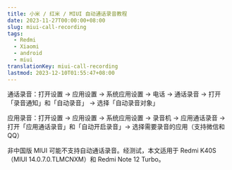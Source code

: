 ```yaml
---
title: 小米 / 红米 / MIUI 自动通话录音教程
date: 2023-11-27T00:00:00+08:00
slug: miui-call-recording
tags:
  - Redmi
  - Xiaomi
  - android
  - miui
translationKey: miui-call-recording
lastmod: 2023-12-10T01:55:47+08:00
---
```


通话录音：打开设置 -> 应用设置 -> 系统应用设置 -> 电话 -> 通话录音 -> 打开「录音通知」和「自动录音」 -> 选择「自动录音对象」

应用录音：打开设置 -> 应用设置 -> 系统应用设置 -> 录音机 -> 应用通话录音 -> 打开「应用通话录音」和「自动开启录音」-> 选择需要录音的应用（支持微信和 QQ）

非中国版 MIUI 可能不支持自动通话录音。经测试，本文适用于 Redmi K40S（MIUI 14.0.7.0.TLMCNXM）和 Redmi Note 12 Turbo。
